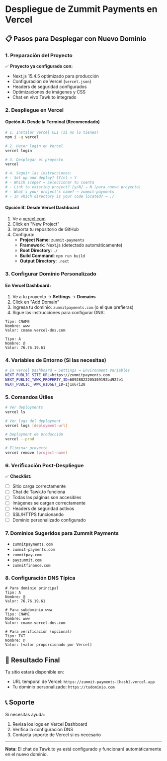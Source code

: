 # Despliegue de Zummit Payments en Vercel

## 📋 Pasos para Desplegar con Nuevo Dominio

### 1. Preparación del Proyecto

✅ **Proyecto ya configurado con:**
- Next.js 15.4.5 optimizado para producción
- Configuración de Vercel (`vercel.json`)
- Headers de seguridad configurados
- Optimizaciones de imágenes y CSS
- Chat en vivo Tawk.to integrado

### 2. Despliegue en Vercel

#### Opción A: Desde la Terminal (Recomendado)

```bash
# 1. Instalar Vercel CLI (si no lo tienes)
npm i -g vercel

# 2. Hacer login en Vercel
vercel login

# 3. Desplegar el proyecto
vercel

# 4. Seguir las instrucciones:
# - Set up and deploy? [Y/n] → Y
# - Which scope? → Seleccionar tu cuenta
# - Link to existing project? [y/N] → N (para nuevo proyecto)
# - What's your project's name? → zummit-payments
# - In which directory is your code located? → ./
```

#### Opción B: Desde Vercel Dashboard

1. Ve a [vercel.com](https://vercel.com)
2. Click en "New Project"
3. Importa tu repositorio de GitHub
4. Configura:
   - **Project Name**: `zummit-payments`
   - **Framework**: Next.js (detectado automáticamente)
   - **Root Directory**: `./`
   - **Build Command**: `npm run build`
   - **Output Directory**: `.next`

### 3. Configurar Dominio Personalizado

#### En Vercel Dashboard:

1. Ve a tu proyecto → **Settings** → **Domains**
2. Click en "Add Domain"
3. Ingresa tu dominio: `zummitpayments.com` (o el que prefieras)
4. Sigue las instrucciones para configurar DNS:

```
Tipo: CNAME
Nombre: www
Valor: cname.vercel-dns.com

Tipo: A
Nombre: @
Valor: 76.76.19.61
```

### 4. Variables de Entorno (Si las necesitas)

```bash
# En Vercel Dashboard → Settings → Environment Variables
NEXT_PUBLIC_SITE_URL=https://zummitpayments.com
NEXT_PUBLIC_TAWK_PROPERTY_ID=68928822205309192bd922e1
NEXT_PUBLIC_TAWK_WIDGET_ID=1j1u67i28
```

### 5. Comandos Útiles

```bash
# Ver deployments
vercel ls

# Ver logs del deployment
vercel logs [deployment-url]

# Deployment de producción
vercel --prod

# Eliminar proyecto
vercel remove [project-name]
```

### 6. Verificación Post-Despliegue

✅ **Checklist:**
- [ ] Sitio carga correctamente
- [ ] Chat de Tawk.to funciona
- [ ] Todas las páginas son accesibles
- [ ] Imágenes se cargan correctamente
- [ ] Headers de seguridad activos
- [ ] SSL/HTTPS funcionando
- [ ] Dominio personalizado configurado

### 7. Dominios Sugeridos para Zummit Payments

- `zummitpayments.com`
- `zummit-payments.com`
- `zummitpay.com`
- `payzummit.com`
- `zummitfinance.com`

### 8. Configuración DNS Típica

```
# Para dominio principal
Tipo: A
Nombre: @
Valor: 76.76.19.61

# Para subdominio www
Tipo: CNAME
Nombre: www
Valor: cname.vercel-dns.com

# Para verificación (opcional)
Tipo: TXT
Nombre: @
Valor: [valor proporcionado por Vercel]
```

## 🚀 Resultado Final

Tu sitio estará disponible en:
- URL temporal de Vercel: `https://zummit-payments-[hash].vercel.app`
- Tu dominio personalizado: `https://tudominio.com`

## 📞 Soporte

Si necesitas ayuda:
1. Revisa los logs en Vercel Dashboard
2. Verifica la configuración DNS
3. Contacta soporte de Vercel si es necesario

---

**Nota**: El chat de Tawk.to ya está configurado y funcionará automáticamente en el nuevo dominio.